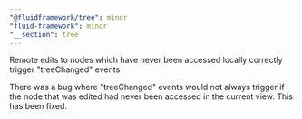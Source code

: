 ```yaml
---
"@fluidframework/tree": minor
"fluid-framework": minor
"__section": tree
---
```

Remote edits to nodes which have never been accessed locally correctly trigger "treeChanged" events

There was a bug where "treeChanged" events would not always trigger if the node that was edited had never been accessed in the current view.
This has been fixed.
